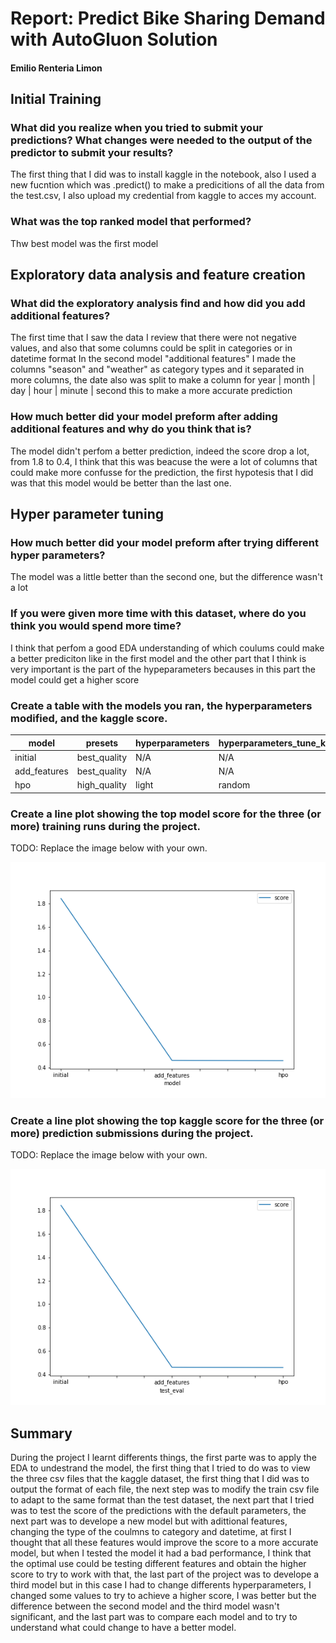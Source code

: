 # Report: Predict Bike Sharing Demand with AutoGluon Solution
#### Emilio Renteria Limon

## Initial Training
### What did you realize when you tried to submit your predictions? What changes were needed to the output of the predictor to submit your results?
The first thing that I did was to install kaggle in the notebook, also I used a new fucntion which was .predict() to make a predicitions of all the data
from the test.csv, I also upload my credential from kaggle to acces my account.

### What was the top ranked model that performed?
Thw best model was the first model

## Exploratory data analysis and feature creation
### What did the exploratory analysis find and how did you add additional features?
The first time that I saw the data I review that there were not negative values, and also that some columns could be split in categories or in datetime format
In the second model "additional features" I made the columns "season" and "weather" as category types and it separated in more columns, the date also was split
to make a column for year | month | day | hour | minute | second this to make a more accurate prediction

### How much better did your model preform after adding additional features and why do you think that is?
The model didn't perfom a better prediction, indeed the score drop a lot, from 1.8 to 0.4, I think that this was beacuse the were a lot of columns that could
make more confusse for the prediction, the first hypotesis that I did was that this model would be better than the last one.

## Hyper parameter tuning
### How much better did your model preform after trying different hyper parameters?
The model was a little better than the second one, but the difference wasn't a lot

### If you were given more time with this dataset, where do you think you would spend more time?
I think that perfom a good EDA understanding of which coulums could make a better prediciton like in the first model
and the other part that I think is very important is the part of the hypeparameters becauses in this part the model could get a higher score

### Create a table with the models you ran, the hyperparameters modified, and the kaggle score.
|model|presets|hyperparameters|hyperparameters_tune_kwargs|score|
|--|--|--|--|--|
|initial|best_quality|N/A|N/A|1.84498|
|add_features|best_quality|N/A|N/A|0.46061|
|hpo|high_quality|light|random|0.45829|

### Create a line plot showing the top model score for the three (or more) training runs during the project.

TODO: Replace the image below with your own.

![model_train_score.png](model_train_score.png)

### Create a line plot showing the top kaggle score for the three (or more) prediction submissions during the project.

TODO: Replace the image below with your own.

![model_test_score.png](model_test_score.png)

## Summary
During the project I learnt differents things, the first parte was to apply the EDA to undestrand the model, the first thing that I tried to do was to
view the three csv files that the kaggle dataset, the first thing that I did was to output the format of each file, the next step was to modify the train
csv file to adapt to the same format than the test dataset, the next part that I tried was to test the score of the predictions with the default parameters,
the next part was to develope a new model but with adittional features, changing the type of the coulmns to category and datetime, at first I thought that
all these features would improve the score to a more accurate model, but when I tested the model it had a bad performance, I think that the optimal use could
be testing different features and obtain the higher score to try to work with that, the last part of the project was to develope a third model but in this case
I had to change differents hyperparameters, I changed some values to try to achieve a higher score, I was better but the difference between the second model and
the third model wasn't significant, and the last part was to compare each model and to try to understand what could change to have a better model.
